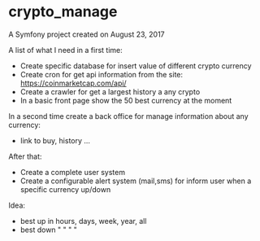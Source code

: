 crypto_manage
=============

A Symfony project created on August 23, 2017

A list of what I need in a first time:
  - Create specific database for insert value of different crypto currency
  - Create cron for get api information from the site: https://coinmarketcap.com/api/
  - Create a crawler for get a largest history a any crypto
  - In a basic front page show the 50 best currency at the moment

In a second time create a back office for manage information about any currency:
  - link to buy, history ...

After that:
  - Create a complete user system
  - Create a configurable alert system (mail,sms) for inform user when a specific currency up/down

  Idea:
  - best up in hours, days, week, year, all
  - best down " " " "
